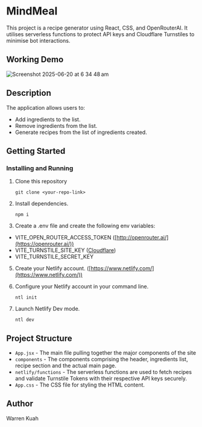 # MindMeal

This project is a recipe generator using React, CSS, and OpenRouterAI. 
It utilises serverless functions to protect API keys and Cloudflare Turnstiles to minimise bot interactions.

## Working Demo
![Screenshot 2025-06-20 at 6 34 48 am](https://github.com/user-attachments/assets/f22006a0-c03b-4fb2-bbf7-8e18ebe96132)


## Description

The application allows users to:

- Add ingredients to the list.
- Remove ingredients from the list.
- Generate recipes from the list of ingredients created.

## Getting Started

### Installing and Running

1. Clone this repository
    ```
    git clone <your-repo-link>
    ```

2. Install dependencies.
    ```
    npm i
    ```

4. Create a .env file and create the following env variables:
- VITE_OPEN_ROUTER_ACCESS_TOKEN ([http://openrouter.ai/](https://openrouter.ai/))
- VITE_TURNSTILE_SITE_KEY ([Cloudflare](https://www.cloudflare.com/en-au/application-services/products/turnstile/))
- VITE_TURNSTILE_SECRET_KEY

5. Create your Netlify account. ([https://www.netlify.com/](https://www.netlify.com/))

6. Configure your Netlify account in your command line.
    ```
    ntl init
    ```

7. Launch Netlify Dev mode.
    ```
    ntl dev
    ```

## Project Structure

- `App.jsx` - The main file pulling together the major components of the site
- `components` - The components comprising the header, ingredients list, recipe section and the actual main page.
- `netlify/functions` - The serverless functions are used to fetch recipes and validate Turnstile Tokens with their respective API keys securely.
- `App.css` - The CSS file for styling the HTML content.


## Author

Warren Kuah
